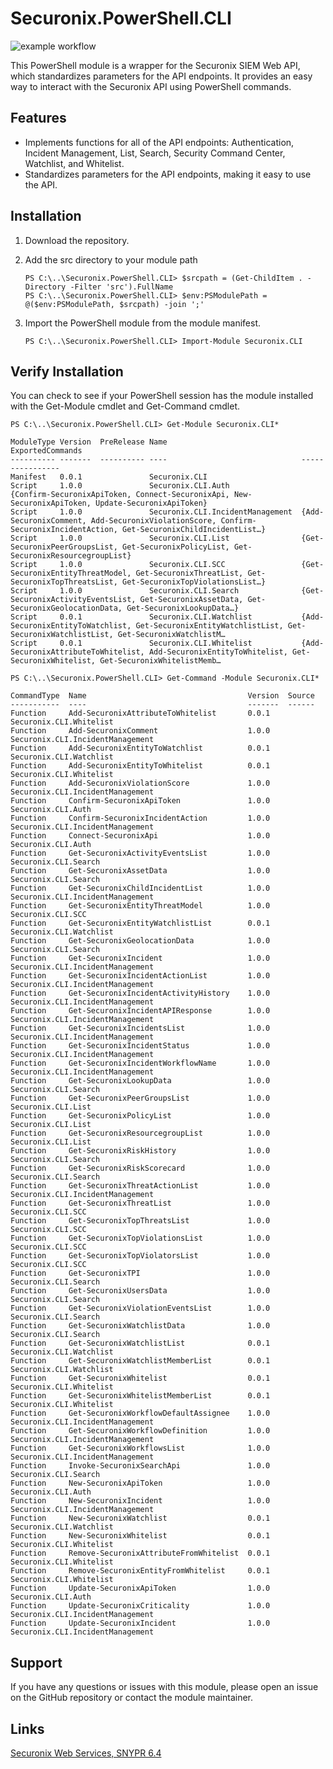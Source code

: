 # Securonix.PowerShell.CLI
![example workflow](https://github.com/brian-reeder/Securonix.PowerShell.CLI/actions/workflows/Pull%20Checks.yml/badge.svg)

This PowerShell module is a wrapper for the Securonix SIEM Web API, which standardizes parameters for the API endpoints. It provides an easy way to interact with the Securonix API using PowerShell commands.

## Features
- Implements functions for all of the API endpoints: Authentication, Incident Management, List, Search, Security Command Center, Watchlist, and Whitelist.
- Standardizes parameters for the API endpoints, making it easy to use the API.

## Installation
1. Download the repository.

2. Add the src directory to your module path
    ```
    PS C:\..\Securonix.PowerShell.CLI> $srcpath = (Get-ChildItem . -Directory -Filter 'src').FullName
    PS C:\..\Securonix.PowerShell.CLI> $env:PSModulePath = @($env:PSModulePath, $srcpath) -join ';'
    ```

3. Import the PowerShell module from the module manifest.
    ```
    PS C:\..\Securonix.PowerShell.CLI> Import-Module Securonix.CLI
    ```

## Verify Installation
You can check to see if your PowerShell session has the module installed with the Get-Module cmdlet and Get-Command cmdlet.
```
PS C:\..\Securonix.PowerShell.CLI> Get-Module Securonix.CLI*

ModuleType Version  PreRelease Name                              ExportedCommands
---------- -------  ---------- ----                              ----------------
Manifest   0.0.1               Securonix.CLI
Script     1.0.0               Securonix.CLI.Auth                {Confirm-SecuronixApiToken, Connect-SecuronixApi, New-SecuronixApiToken, Update-SecuronixApiToken}
Script     1.0.0               Securonix.CLI.IncidentManagement  {Add-SecuronixComment, Add-SecuronixViolationScore, Confirm-SecuronixIncidentAction, Get-SecuronixChildIncidentList…}  
Script     1.0.0               Securonix.CLI.List                {Get-SecuronixPeerGroupsList, Get-SecuronixPolicyList, Get-SecuronixResourcegroupList}
Script     1.0.0               Securonix.CLI.SCC                 {Get-SecuronixEntityThreatModel, Get-SecuronixThreatList, Get-SecuronixTopThreatsList, Get-SecuronixTopViolationsList…}
Script     1.0.0               Securonix.CLI.Search              {Get-SecuronixActivityEventsList, Get-SecuronixAssetData, Get-SecuronixGeolocationData, Get-SecuronixLookupData…}      
Script     0.0.1               Securonix.CLI.Watchlist           {Add-SecuronixEntityToWatchlist, Get-SecuronixEntityWatchlistList, Get-SecuronixWatchlistList, Get-SecuronixWatchlistM…
Script     0.0.1               Securonix.CLI.Whitelist           {Add-SecuronixAttributeToWhitelist, Add-SecuronixEntityToWhitelist, Get-SecuronixWhitelist, Get-SecuronixWhitelistMemb…

```
```
PS C:\..\Securonix.PowerShell.CLI> Get-Command -Module Securonix.CLI*

CommandType  Name                                    Version  Source
-----------  ----                                    -------  ------
Function     Add-SecuronixAttributeToWhitelist       0.0.1    Securonix.CLI.Whitelist
Function     Add-SecuronixComment                    1.0.0    Securonix.CLI.IncidentManagement
Function     Add-SecuronixEntityToWatchlist          0.0.1    Securonix.CLI.Watchlist
Function     Add-SecuronixEntityToWhitelist          0.0.1    Securonix.CLI.Whitelist
Function     Add-SecuronixViolationScore             1.0.0    Securonix.CLI.IncidentManagement
Function     Confirm-SecuronixApiToken               1.0.0    Securonix.CLI.Auth
Function     Confirm-SecuronixIncidentAction         1.0.0    Securonix.CLI.IncidentManagement
Function     Connect-SecuronixApi                    1.0.0    Securonix.CLI.Auth
Function     Get-SecuronixActivityEventsList         1.0.0    Securonix.CLI.Search
Function     Get-SecuronixAssetData                  1.0.0    Securonix.CLI.Search
Function     Get-SecuronixChildIncidentList          1.0.0    Securonix.CLI.IncidentManagement
Function     Get-SecuronixEntityThreatModel          1.0.0    Securonix.CLI.SCC
Function     Get-SecuronixEntityWatchlistList        0.0.1    Securonix.CLI.Watchlist
Function     Get-SecuronixGeolocationData            1.0.0    Securonix.CLI.Search
Function     Get-SecuronixIncident                   1.0.0    Securonix.CLI.IncidentManagement
Function     Get-SecuronixIncidentActionList         1.0.0    Securonix.CLI.IncidentManagement
Function     Get-SecuronixIncidentActivityHistory    1.0.0    Securonix.CLI.IncidentManagement
Function     Get-SecuronixIncidentAPIResponse        1.0.0    Securonix.CLI.IncidentManagement
Function     Get-SecuronixIncidentsList              1.0.0    Securonix.CLI.IncidentManagement
Function     Get-SecuronixIncidentStatus             1.0.0    Securonix.CLI.IncidentManagement
Function     Get-SecuronixIncidentWorkflowName       1.0.0    Securonix.CLI.IncidentManagement
Function     Get-SecuronixLookupData                 1.0.0    Securonix.CLI.Search
Function     Get-SecuronixPeerGroupsList             1.0.0    Securonix.CLI.List
Function     Get-SecuronixPolicyList                 1.0.0    Securonix.CLI.List
Function     Get-SecuronixResourcegroupList          1.0.0    Securonix.CLI.List
Function     Get-SecuronixRiskHistory                1.0.0    Securonix.CLI.Search
Function     Get-SecuronixRiskScorecard              1.0.0    Securonix.CLI.Search
Function     Get-SecuronixThreatActionList           1.0.0    Securonix.CLI.IncidentManagement
Function     Get-SecuronixThreatList                 1.0.0    Securonix.CLI.SCC
Function     Get-SecuronixTopThreatsList             1.0.0    Securonix.CLI.SCC
Function     Get-SecuronixTopViolationsList          1.0.0    Securonix.CLI.SCC
Function     Get-SecuronixTopViolatorsList           1.0.0    Securonix.CLI.SCC
Function     Get-SecuronixTPI                        1.0.0    Securonix.CLI.Search
Function     Get-SecuronixUsersData                  1.0.0    Securonix.CLI.Search
Function     Get-SecuronixViolationEventsList        1.0.0    Securonix.CLI.Search
Function     Get-SecuronixWatchlistData              1.0.0    Securonix.CLI.Search
Function     Get-SecuronixWatchlistList              0.0.1    Securonix.CLI.Watchlist
Function     Get-SecuronixWatchlistMemberList        0.0.1    Securonix.CLI.Watchlist
Function     Get-SecuronixWhitelist                  0.0.1    Securonix.CLI.Whitelist
Function     Get-SecuronixWhitelistMemberList        0.0.1    Securonix.CLI.Whitelist
Function     Get-SecuronixWorkflowDefaultAssignee    1.0.0    Securonix.CLI.IncidentManagement
Function     Get-SecuronixWorkflowDefinition         1.0.0    Securonix.CLI.IncidentManagement
Function     Get-SecuronixWorkflowsList              1.0.0    Securonix.CLI.IncidentManagement
Function     Invoke-SecuronixSearchApi               1.0.0    Securonix.CLI.Search
Function     New-SecuronixApiToken                   1.0.0    Securonix.CLI.Auth
Function     New-SecuronixIncident                   1.0.0    Securonix.CLI.IncidentManagement
Function     New-SecuronixWatchlist                  0.0.1    Securonix.CLI.Watchlist
Function     New-SecuronixWhitelist                  0.0.1    Securonix.CLI.Whitelist
Function     Remove-SecuronixAttributeFromWhitelist  0.0.1    Securonix.CLI.Whitelist
Function     Remove-SecuronixEntityFromWhitelist     0.0.1    Securonix.CLI.Whitelist
Function     Update-SecuronixApiToken                1.0.0    Securonix.CLI.Auth
Function     Update-SecuronixCriticality             1.0.0    Securonix.CLI.IncidentManagement
Function     Update-SecuronixIncident                1.0.0    Securonix.CLI.IncidentManagement
```

## Support
If you have any questions or issues with this module, please open an issue on the GitHub repository or contact the module maintainer.

## Links
[Securonix Web Services, SNYPR 6.4](https://documentation.securonix.com/onlinedoc/Content/6.4%20Cloud/Content/SNYPR%206.4/6.4%20Guides/Web%20Services/_6.4%20Web%20Services_Intro.htm)
